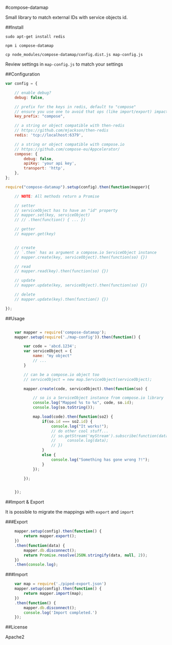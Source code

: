 #compose-datamap

Small library to match external IDs with service objects id.


##Install

`sudo apt-get install redis`

`npm i compose-datamap`

`cp node_modules/compose-datamap/config.dist.js map-config.js`

Review settings in `map-config.js` to match your settings

##Configuration

```javascript
var config = {

    // enable debug?
    debug: false,

    // prefix for the keys in redis, default to "compose"
    // ensure you use one to avoid that ops (like import/export) impacts on other data
    key_prefix: "compose",

    // a string or object compatible with then-redis
    // https://github.com/mjackson/then-redis
    redis: 'tcp://localhost:6379',

    // a string or object compatible with compose.io
    // https://github.com/compose-eu/Appcelerator/
    compose: {
        debug: false,
        apiKey: 'your api key',
        transport: 'http',
    },
};

require("compose-datamap").setup(config).then(function(mapper){

    // NOTE: All methods return a Promise

    // setter
    // serviceObject has to have an "id" property
    // mapper.set(key, serviceObject)
    // // .then(function() { ... })

    // getter
    // mapper.get(key)


    // create
    // `.then` has as argument a compose.io ServiceObject instance
    // mapper.create(key, serviceObject).then(function(so) {})

    // read
    // mapper.read(key).then(function(so) {})

    // update
    // mapper.update(key, serviceObject).then(function(so) {})

    // delete
    // mapper.update(key).then(function() {})

});

```


##Usage

```javascript

    var mapper = require('compose-datamap');
    mapper.setup(require('./map-config')).then(function() {

        var code = 'abcd.1234';
        var serviceObject = {
            name: "my object"
            // ...
        }

        // can be a compose.io object too
        // serviceObject = new map.ServiceObject(serviceObject);

        mapper.create(code, serviceObject).then(function(so) {

            // so is a ServiceObject instance from compose.io library
            console.log("Mapped %s to %s", code, so.id);
            console.log(so.toString());

            map.load(code).then(function(so2) {
                if(so.id === so2.id) {
                    console.log("It works!");
                    // do other cool stuff...
                    // so.getStream('myStream').subscribe(function(data) {
                    //     console.log(data);
                    // })
                }
                else {
                    console.log("Something has gone wrong ?!");
                }
            });

        });


    });

```

##Import & Export

It is possible to migrate the mappings with `export` and `import`

###Export

```javascript
    mapper.setup(config).then(function() {
        return mapper.export();
    })
    .then(function(data) {
        mapper.db.disconnect();
        return Promise.resolve(JSON.stringify(data, null, 2));
    })
    .then(console.log);
```

###Import

```javascript
    var map = require('./piped-export.json')
    mapper.setup(config).then(function() {
        return mapper.import(map);
    })
    .then(function() {
        mapper.db.disconnect();
        console.log('Import completed.')
    });
```

##License

Apache2